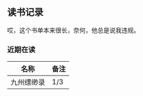 ## 读书记录

哎，这个书单本来很长，奈何，他总是说我违规。

### 近期在读

| 名称                   | 备注 |
| ---------------------- | ---- |
| 九州缥缈录             | 1/3  |

